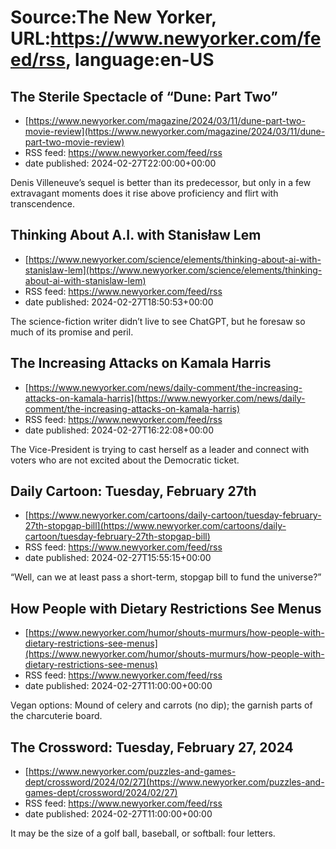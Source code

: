 # Source:The New Yorker, URL:https://www.newyorker.com/feed/rss, language:en-US

## The Sterile Spectacle of “Dune: Part Two”
 - [https://www.newyorker.com/magazine/2024/03/11/dune-part-two-movie-review](https://www.newyorker.com/magazine/2024/03/11/dune-part-two-movie-review)
 - RSS feed: https://www.newyorker.com/feed/rss
 - date published: 2024-02-27T22:00:00+00:00

Denis Villeneuve’s sequel is better than its predecessor, but only in a few extravagant moments does it rise above proficiency and flirt with transcendence.

## Thinking About A.I. with Stanisław Lem
 - [https://www.newyorker.com/science/elements/thinking-about-ai-with-stanislaw-lem](https://www.newyorker.com/science/elements/thinking-about-ai-with-stanislaw-lem)
 - RSS feed: https://www.newyorker.com/feed/rss
 - date published: 2024-02-27T18:50:53+00:00

The science-fiction writer didn’t live to see ChatGPT, but he foresaw so much of its promise and peril.

## The Increasing Attacks on Kamala Harris
 - [https://www.newyorker.com/news/daily-comment/the-increasing-attacks-on-kamala-harris](https://www.newyorker.com/news/daily-comment/the-increasing-attacks-on-kamala-harris)
 - RSS feed: https://www.newyorker.com/feed/rss
 - date published: 2024-02-27T16:22:08+00:00

The Vice-President is trying to cast herself as a leader and connect with voters who are not excited about the Democratic ticket.

## Daily Cartoon: Tuesday, February 27th
 - [https://www.newyorker.com/cartoons/daily-cartoon/tuesday-february-27th-stopgap-bill](https://www.newyorker.com/cartoons/daily-cartoon/tuesday-february-27th-stopgap-bill)
 - RSS feed: https://www.newyorker.com/feed/rss
 - date published: 2024-02-27T15:55:15+00:00

“Well, can we at least pass a short-term, stopgap bill to fund the universe?”

## How People with Dietary Restrictions See Menus
 - [https://www.newyorker.com/humor/shouts-murmurs/how-people-with-dietary-restrictions-see-menus](https://www.newyorker.com/humor/shouts-murmurs/how-people-with-dietary-restrictions-see-menus)
 - RSS feed: https://www.newyorker.com/feed/rss
 - date published: 2024-02-27T11:00:00+00:00

Vegan options: Mound of celery and carrots (no dip); the garnish parts of the charcuterie board.

## The Crossword: Tuesday, February 27, 2024
 - [https://www.newyorker.com/puzzles-and-games-dept/crossword/2024/02/27](https://www.newyorker.com/puzzles-and-games-dept/crossword/2024/02/27)
 - RSS feed: https://www.newyorker.com/feed/rss
 - date published: 2024-02-27T11:00:00+00:00

It may be the size of a golf ball, baseball, or softball: four letters.

